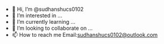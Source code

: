 - 👋 Hi, I’m @sudhanshucs0102
- 👀 I’m interested in ...
- 🌱 I’m currently learning ...
- 💞️ I’m looking to collaborate on ...
- 📫 How to reach me Email:sudhanshucs0102@outlook.com

<!---
sudhanshucs0102/sudhanshucs0102 is a ✨ special ✨ repository because its `README.md` (this file) appears on your GitHub profile.
You can click the Preview link to take a look at your changes.
--->
